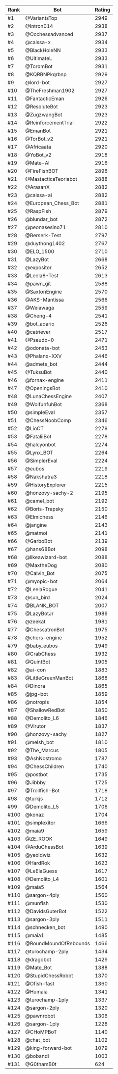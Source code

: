 Rank|Bot|Rating
---|---|---
#1|@VariantsTop|2949
#2|@Intron014|2938
#3|@Occhessadvanced|2937
#4|@caissa-x|2934
#5|@BlackHoleNN|2933
#6|@UltimateL|2933
#7|@ToromBot|2931
#8|@KQRBNPkqrbnp|2929
#9|@lord-bot|2927
#10|@TheFreshman1902|2927
#11|@FantacticEman|2926
#12|@ResoluteBot|2923
#13|@ZugzwangBot|2923
#14|@ReinforcementTrial|2922
#15|@EmanBot|2921
#16|@TorBot_v2|2921
#17|@Africaata|2920
#18|@YoBot_v2|2918
#19|@Mate-AI|2916
#20|@FireFishBOT|2896
#21|@MastacticaTeoriabot|2888
#22|@ArasanX|2882
#23|@caissa-ai|2882
#24|@European_Chess_Bot|2881
#25|@RaspFish|2879
#26|@blundar_bot|2872
#27|@peonasesino71|2810
#28|@Berserk-Test|2797
#29|@duythong1402|2767
#30|@ELO_1500|2710
#31|@LazyBot|2668
#32|@expositor|2652
#33|@Leela8-Test|2613
#34|@pawn_git|2588
#35|@SaxtonEngine|2570
#36|@AKS-Mantissa|2566
#37|@Weiawaga|2559
#38|@Cheng-4|2541
#39|@bot_adario|2526
#40|@catriever|2517
#41|@Pseudo-0|2471
#42|@odonata-bot|2453
#43|@Phalanx-XXV|2446
#44|@admete_bot|2444
#45|@TuksuBot|2440
#46|@fornax-engine|2411
#47|@OpeningsBot|2410
#48|@LunaChessEngine|2407
#49|@WolfuhfuhBot|2368
#50|@simpleEval|2357
#51|@ChessNoobComp|2346
#52|@LioCT|2279
#53|@FataliiBot|2278
#54|@halcyonbot|2274
#55|@Lynx_BOT|2264
#56|@SimplerEval|2224
#57|@eubos|2219
#58|@Nakshatra3|2218
#59|@HistoryExplorer|2215
#60|@honzovy-sachy-2|2195
#61|@camel_bot|2192
#62|@Boris-Trapsky|2150
#63|@Elmichess|2146
#64|@jangine|2143
#65|@matmoi|2141
#66|@GarboBot|2139
#67|@hans68Bot|2098
#68|@likeawizard-bot|2088
#69|@MaxtheDog|2080
#70|@Calvin_Bot|2075
#71|@myopic-bot|2064
#72|@LeelaRogue|2041
#73|@sun_bird|2024
#74|@BLANK_BOT|2007
#75|@LazyBotJr|1989
#76|@zeekat|1981
#77|@ChessatronBot|1975
#78|@chers-engine|1952
#79|@baby_eubos|1949
#80|@CrabChess|1932
#81|@QuintBot|1905
#82|@ai-con|1883
#83|@LittleGreenManBot|1868
#84|@Dinora|1865
#85|@jpg-bot|1859
#86|@notropis|1854
#87|@ShallowRedBot|1850
#88|@Demolito_L6|1846
#89|@Virutor|1837
#90|@honzovy-sachy|1827
#91|@melsh_bot|1810
#92|@The_Marcus|1805
#93|@AshNostromo|1787
#94|@ChessChildren|1740
#95|@postbot|1735
#96|@Jibbby|1725
#97|@Trollfish-Bot|1718
#98|@turkjs|1712
#99|@Demolito_L5|1706
#100|@konaz|1704
#101|@simplexitor|1666
#102|@maia9|1659
#103|@ZE_ROOK|1649
#104|@ArduChessBot|1639
#105|@yeoldwiz|1632
#106|@HardRok|1623
#107|@LeElaGuess|1617
#108|@Demolito_L4|1601
#109|@maia5|1564
#110|@sargon-4ply|1560
#111|@munfish|1530
#112|@DavidsGuterBot|1522
#113|@sargon-3ply|1511
#114|@schnecken_bot|1490
#115|@maia1|1485
#116|@RoundMoundOfRebounds|1466
#117|@turochamp-2ply|1434
#118|@dragobot|1429
#119|@Mate_Bot|1388
#120|@StupidChessRobot|1370
#121|@Ofish-fast|1360
#122|@Humaia|1341
#123|@turochamp-1ply|1337
#124|@sargon-2ply|1320
#125|@pawnrobot|1306
#126|@sargon-1ply|1228
#127|@CHoMPBoT|1140
#128|@chat_bot|1102
#129|@king-forward-bot|1079
#130|@bobandi|1003
#131|@G0thamB0t|624
